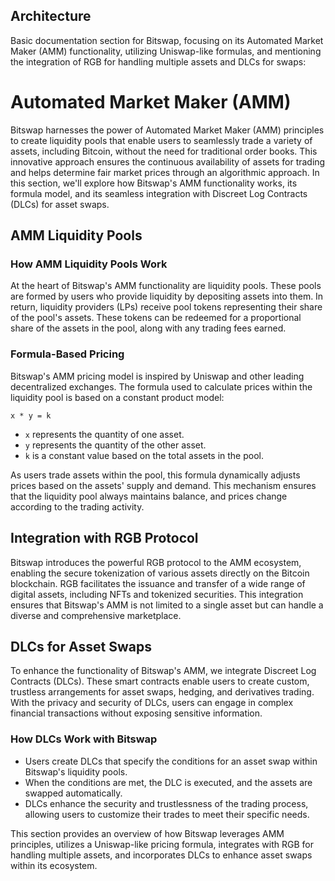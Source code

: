 ## Architecture 

Basic documentation section for Bitswap, focusing on its Automated Market Maker (AMM) functionality, utilizing Uniswap-like formulas, and mentioning the integration of RGB for handling multiple assets and DLCs for swaps:


# Automated Market Maker (AMM)

Bitswap harnesses the power of Automated Market Maker (AMM) principles to create liquidity pools that enable users to seamlessly trade a variety of assets, including Bitcoin, without the need for traditional order books. This innovative approach ensures the continuous availability of assets for trading and helps determine fair market prices through an algorithmic approach. In this section, we'll explore how Bitswap's AMM functionality works, its formula model, and its seamless integration with Discreet Log Contracts (DLCs) for asset swaps.

## AMM Liquidity Pools

### How AMM Liquidity Pools Work

At the heart of Bitswap's AMM functionality are liquidity pools. These pools are formed by users who provide liquidity by depositing assets into them. In return, liquidity providers (LPs) receive pool tokens representing their share of the pool's assets. These tokens can be redeemed for a proportional share of the assets in the pool, along with any trading fees earned.

### Formula-Based Pricing

Bitswap's AMM pricing model is inspired by Uniswap and other leading decentralized exchanges. The formula used to calculate prices within the liquidity pool is based on a constant product model:

```
x * y = k
```

- `x` represents the quantity of one asset.
- `y` represents the quantity of the other asset.
- `k` is a constant value based on the total assets in the pool.

As users trade assets within the pool, this formula dynamically adjusts prices based on the assets' supply and demand. This mechanism ensures that the liquidity pool always maintains balance, and prices change according to the trading activity.

## Integration with RGB Protocol

Bitswap introduces the powerful RGB protocol to the AMM ecosystem, enabling the secure tokenization of various assets directly on the Bitcoin blockchain. RGB facilitates the issuance and transfer of a wide range of digital assets, including NFTs and tokenized securities. This integration ensures that Bitswap's AMM is not limited to a single asset but can handle a diverse and comprehensive marketplace.

## DLCs for Asset Swaps

To enhance the functionality of Bitswap's AMM, we integrate Discreet Log Contracts (DLCs). These smart contracts enable users to create custom, trustless arrangements for asset swaps, hedging, and derivatives trading. With the privacy and security of DLCs, users can engage in complex financial transactions without exposing sensitive information.

### How DLCs Work with Bitswap

- Users create DLCs that specify the conditions for an asset swap within Bitswap's liquidity pools.
- When the conditions are met, the DLC is executed, and the assets are swapped automatically.
- DLCs enhance the security and trustlessness of the trading process, allowing users to customize their trades to meet their specific needs.


This section provides an overview of how Bitswap leverages AMM principles, utilizes a Uniswap-like pricing formula, integrates with RGB for handling multiple assets, and incorporates DLCs to enhance asset swaps within its ecosystem. 
